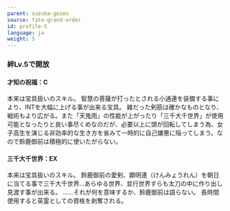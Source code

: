 ```yaml
---
parent: suzuka-gozen
source: fate-grand-order
id: profile-5
language: ja
weight: 5
---
```


### 絆Lv.5で開放

#### 才知の祝福：C

本来は宝具扱いのスキル。
智慧の菩薩が打ったとされる小通連を装備する事により、INTを大幅に上げる事が出来る宝具。
雑だった剣筋は確かなものとなり、戦術もより広がる。また「天鬼雨」の性能が上がったり「三千大千世界」が使用可能となったりと良い事尽くめなのだが、必要以上に頭が回転してしまう為、女子高生を演じる非効率的な生き方を省みて一時的に自己嫌悪に陥ってしまう。なので鈴鹿御前は積極的に使いたがらない。

#### 三千大千世界：EX

本来は宝具扱いのスキル。
鈴鹿御前の愛剣、顕明連（けんみょうれん）を朝日に当てる事で三千大千世界…あらゆる世界、並行世界すらも太刀の中に作り出し見渡す事が出来る。
……それが何を意味するか、鈴鹿御前は語らない。
長時間使用すると英霊としての資格を剥奪される。
